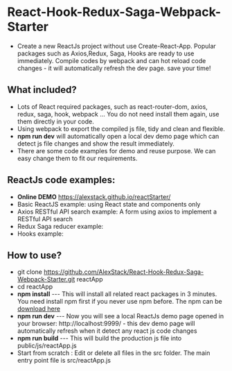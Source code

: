 # React-Hook-Redux-Saga-Webpack-Starter

-   Create a new ReactJs project without use Create-React-App. Popular packages such as Axios,Redux, Saga, Hooks are ready to use immediately. Compile codes by webpack and can hot reload code changes - it will automatically refresh the dev page. save your time!

## What included?

-   Lots of React required packages, such as react-router-dom, axios, redux, saga, hook, webpack ... You do not need install them again, use them directly in your code.
-   Using webpack to export the compiled js file, tidy and clean and flexible.
-   **npm run dev** will automatically open a local dev demo page which can detect js file changes and show the result immediately.
-   There are some code examples for demo and reuse purpose. We can easy change them to fit our requirements.

## ReactJs code examples:

-   **Online DEMO** https://alexstack.github.io/reactStarter/
-   Basic ReactJS example: using React state and components only
-   Axios RESTful API search example: A form using axios to implement a RESTful API search
-   Redux Saga reducer example:
-   Hooks example:

## How to use?

-   git clone https://github.com/AlexStack/React-Hook-Redux-Saga-Webpack-Starter.git reactApp
-   cd reactApp
-   **npm install** --- This will install all related react packages in 3 minutes. You need install npm first if you never use npm before. The npm can be [download here](https://nodejs.org/en/download/)
-   **npm run dev** --- Now you will see a local ReactJs demo page opened in your browser: http://localhost:9999/ - this dev demo page will automatically refresh when it detect any react js code changes
-   **npm run build** --- This will build the production js file into public/js/reactApp.js
-   Start from scratch : Edit or delete all files in the src folder. The main entry point file is src/reactApp.js
